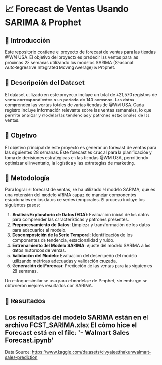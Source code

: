 # 📈 Forecast de Ventas Usando SARIMA & Prophet

## 📌 Introducción

Este repositorio contiene el proyecto de forecast de ventas para las tiendas @WM USA. El objetivo del proyecto es predecir las ventas para las próximas 28 semanas utilizando los modelos SARIMA (Seasonal AutoRegressive Integrated Moving Average) & Prophet.

## 📌 Descripción del Dataset

El dataset utilizado en este proyecto incluye un total de 421,570 registros de venta correspondientes a un período de 143 semanas. Los datos comprenden las ventas totales de varias tiendas de @WM USA. Cada registro incluye información relevante sobre las ventas semanales, lo que permite analizar y modelar las tendencias y patrones estacionales de las ventas.

## 📌 Objetivo

El objetivo principal de este proyecto es generar un forecast de ventas para las siguientes 28 semanas. Este forecast es crucial para la planificación y toma de decisiones estratégicas en las tiendas @WM USA, permitiendo optimizar el inventario, la logística y las estrategias de marketing.

## 📌 Metodología

Para lograr el forecast de ventas, se ha utilizado el modelo SARIMA, que es una extensión del modelo ARIMA capaz de manejar componentes estacionales en los datos de series temporales. El proceso incluye los siguientes pasos:

1. **Análisis Exploratorio de Datos (EDA)**: Evaluación inicial de los datos para comprender las características y patrones presentes.
2. **Preprocesamiento de Datos**: Limpieza y transformación de los datos para adecuarlos al modelo.
3. **Descomposición de la Serie Temporal**: Identificación de los componentes de tendencia, estacionalidad y ruido.
4. **Entrenamiento del Modelo SARIMA**: Ajuste del modelo SARIMA a los datos históricos de ventas.
5. **Validación del Modelo**: Evaluación del desempeño del modelo utilizando métricas adecuadas y validación cruzada.
6. **Generación del Forecast**: Predicción de las ventas para las siguientes 28 semanas.

Un enfoque similar se usa para el modelaje de Prophet, sin embargo se obtuvieron mejores resultados con SARIMA.

## 📌 Resultados

Los resultados del modelo SARIMA están en el archivo FCST_SARIMA.xlsx
El cómo hice el Forecast está en el file: '- Walmart Sales Forecast.ipynb'
---

Data Source: https://www.kaggle.com/datasets/divyajeetthakur/walmart-sales-prediction
